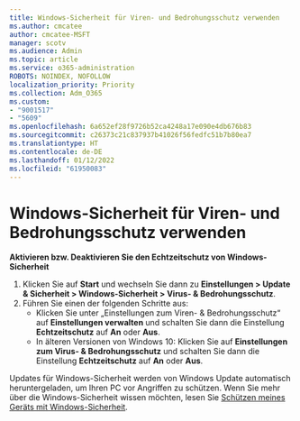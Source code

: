 ```yaml
---
title: Windows-Sicherheit für Viren- und Bedrohungsschutz verwenden
ms.author: cmcatee
author: cmcatee-MSFT
manager: scotv
ms.audience: Admin
ms.topic: article
ms.service: o365-administration
ROBOTS: NOINDEX, NOFOLLOW
localization_priority: Priority
ms.collection: Adm_O365
ms.custom:
- "9001517"
- "5609"
ms.openlocfilehash: 6a652ef28f9726b52ca4248a17e090e4db676b83
ms.sourcegitcommit: c26373c21c837937b41026f56fedfc51b7b80ea7
ms.translationtype: HT
ms.contentlocale: de-DE
ms.lasthandoff: 01/12/2022
ms.locfileid: "61950083"
---
```

# <a name="use-windows-security-for-virus-and-threat-protection"></a>Windows-Sicherheit für Viren- und Bedrohungsschutz verwenden

**Aktivieren bzw. Deaktivieren Sie den Echtzeitschutz von Windows-Sicherheit**

1. Klicken Sie auf **Start** und wechseln Sie dann zu **Einstellungen > Update & Sicherheit > Windows-Sicherheit > Virus- & Bedrohungsschutz**.
2. Führen Sie einen der folgenden Schritte aus:
    - Klicken Sie unter „Einstellungen zum Viren- & Bedrohungsschutz“ auf **Einstellungen verwalten** und schalten Sie dann die Einstellung **Echtzeitschutz** auf **An** oder **Aus**.
    - In älteren Versionen von Windows 10: Klicken Sie auf **Einstellungen zum Virus- & Bedrohungsschutz** und schalten Sie dann die Einstellung **Echtzeitschutz** auf **An** oder **Aus**.

Updates für Windows-Sicherheit werden von Windows Update automatisch heruntergeladen, um Ihren PC vor Angriffen zu schützen. Wenn Sie mehr über die Windows-Sicherheit wissen möchten, lesen Sie [Schützen meines Geräts mit Windows-Sicherheit](https://support.microsoft.com/help/17464/windows-10-help-protect-my-device-with-windows-security).
